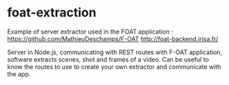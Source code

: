 # foat-extraction
Example of server extractor used in the FOAT application : 
https://github.com/MathieuDeschamps/F-OAT
http://foat-backend.irisa.fr/

Server in Node.js, communicating with REST routes with F-OAT application, software extracts scenes, shot and frames of a video.
Can be useful to know the routes to use to create your own extractor and communicate with the app.
